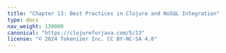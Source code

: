 ```yaml
---
title: "Chapter 13: Best Practices in Clojure and NoSQL Integration"
type: docs
nav_weight: 130000
canonical: "https://clojureforjava.com/5/13"
license: "© 2024 Tokenizer Inc. CC BY-NC-SA 4.0"
---
```

